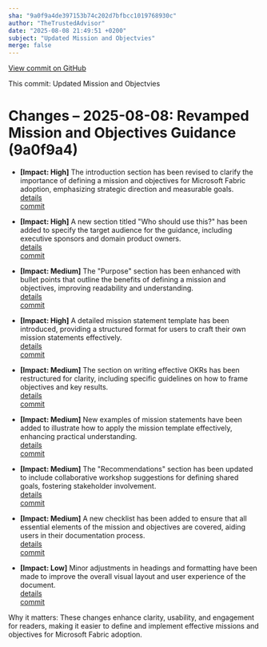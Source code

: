 ```yaml
---
sha: "9a0f9a4de397153b74c202d7bfbcc1019768930c"
author: "TheTrustedAdvisor"
date: "2025-08-08 21:49:51 +0200"
subject: "Updated Mission and Objectvies"
merge: false
---
```


[View commit on GitHub](https://github.com/TheTrustedAdvisor/FabricAdoptionFramework/commit/9a0f9a4de397153b74c202d7bfbcc1019768930c)

This commit: Updated Mission and Objectvies

# Changes – 2025-08-08: Revamped Mission and Objectives Guidance (9a0f9a4)

- **[Impact: High]** The introduction section has been revised to clarify the importance of defining a mission and objectives for Microsoft Fabric adoption, emphasizing strategic direction and measurable goals.  
   [details](/docs/about/changes/2025-08-08-updated-mission-and-objectives)  
   [commit](https://github.com/TheTrustedAdvisor/FabricAdoptionFramework/commit/9a0f9a4de397153b74c202d7bfbcc1019768930c)

- **[Impact: High]** A new section titled "Who should use this?" has been added to specify the target audience for the guidance, including executive sponsors and domain product owners.  
   [details](/docs/about/changes/2025-08-08-updated-mission-and-objectives)  
   [commit](https://github.com/TheTrustedAdvisor/FabricAdoptionFramework/commit/9a0f9a4de397153b74c202d7bfbcc1019768930c)

- **[Impact: Medium]** The "Purpose" section has been enhanced with bullet points that outline the benefits of defining a mission and objectives, improving readability and understanding.  
   [details](/docs/about/changes/2025-08-08-updated-mission-and-objectives)  
   [commit](https://github.com/TheTrustedAdvisor/FabricAdoptionFramework/commit/9a0f9a4de397153b74c202d7bfbcc1019768930c)

- **[Impact: High]** A detailed mission statement template has been introduced, providing a structured format for users to craft their own mission statements effectively.  
   [details](/docs/about/changes/2025-08-08-updated-mission-and-objectives)  
   [commit](https://github.com/TheTrustedAdvisor/FabricAdoptionFramework/commit/9a0f9a4de397153b74c202d7bfbcc1019768930c)

- **[Impact: Medium]** The section on writing effective OKRs has been restructured for clarity, including specific guidelines on how to frame objectives and key results.  
   [details](/docs/about/changes/2025-08-08-updated-mission-and-objectives)  
   [commit](https://github.com/TheTrustedAdvisor/FabricAdoptionFramework/commit/9a0f9a4de397153b74c202d7bfbcc1019768930c)

- **[Impact: Medium]** New examples of mission statements have been added to illustrate how to apply the mission template effectively, enhancing practical understanding.  
   [details](/docs/about/changes/2025-08-08-updated-mission-and-objectives)  
   [commit](https://github.com/TheTrustedAdvisor/FabricAdoptionFramework/commit/9a0f9a4de397153b74c202d7bfbcc1019768930c)

- **[Impact: Medium]** The "Recommendations" section has been updated to include collaborative workshop suggestions for defining shared goals, fostering stakeholder involvement.  
   [details](/docs/about/changes/2025-08-08-updated-mission-and-objectives)  
   [commit](https://github.com/TheTrustedAdvisor/FabricAdoptionFramework/commit/9a0f9a4de397153b74c202d7bfbcc1019768930c)

- **[Impact: Medium]** A new checklist has been added to ensure that all essential elements of the mission and objectives are covered, aiding users in their documentation process.  
   [details](/docs/about/changes/2025-08-08-updated-mission-and-objectives)  
   [commit](https://github.com/TheTrustedAdvisor/FabricAdoptionFramework/commit/9a0f9a4de397153b74c202d7bfbcc1019768930c)

- **[Impact: Low]** Minor adjustments in headings and formatting have been made to improve the overall visual layout and user experience of the document.  
   [details](/docs/about/changes/2025-08-08-updated-mission-and-objectives)  
   [commit](https://github.com/TheTrustedAdvisor/FabricAdoptionFramework/commit/9a0f9a4de397153b74c202d7bfbcc1019768930c)

Why it matters: These changes enhance clarity, usability, and engagement for readers, making it easier to define and implement effective missions and objectives for Microsoft Fabric adoption.
